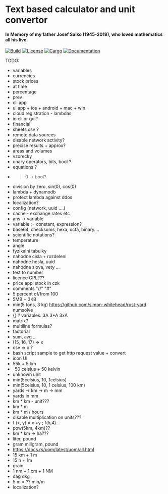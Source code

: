 # Text based calculator and unit convertor

#### In Memory of my father Josef Saiko (1945-2019), who loved mathematics all his live.

[![Build](https://github.com/dsaiko/pepa-calculator/actions/workflows/rust.yml/badge.svg)](https://github.com/dsaiko/pepa-calculator/actions)
[![License](https://img.shields.io/badge/license-MIT-blue.svg)](https://github.com/dsaiko/pepa-calculator)
[![Cargo](https://img.shields.io/crates/v/pepa-calculator.svg)](https://crates.io/crates/pepa-calculator)
[![Documentation](https://docs.rs/pepa-calculator/badge.svg)](https://docs.rs/pepa-calculator)

TODO:

- variables
- currencies
- stock prices
- at time
- percentage
- prev
- cli app
- ui app + ios + android + mac + win
- cloud registration - lambdas
- in cli or gui?
- financial
- sheets csv ?
- remote data sources
- disable network activity?
- precise results + approx?
- areas and volumes
- vzorecky
- unary operators, bits, bool ?
- equations ?
- > 0 -> bool?
- division by zero, sin(0), cos(0)
- lambda + dynamodb
- protect lambda against ddos
- localization?
- config (network, uuid ....)
- cache - exchange rates etc
- ans -> variable
- variable := constant, expression?
- base64, checksums, hexa, octa, binary....
- scientific notations?
- temperature
- angle
- fyzikalni tabulky
- nahodne cisla + rozdeleni
- nahodne hesla, uuid
- nahodna slova, vety ...
- test to number
- licence GPL???
- price appl stock in czk
- comments "//" "#"
- 5 percent of/from 100
- 5MB + 3KB
- min(5 tons, 3 kg)
  https://github.com/simon-whitehead/rust-yard
  numsolve
- {} ?
  variables: 3A 3*A 3xA
- matrix?
- multiline formulas?
- factorial
- sum, avg ...
- (15, 16, 17) => x
- csv => x ?
- bash script sample to get http request value + convert
- icon UI
- 55k + 5 km
- -50 celsius + 50 kelvin
- unknown unit
- min(5celsius, 10, 1celsius)
- min(5celsius, 10, 1 celsius, 100 km)
- yards -> km -> m -> mm
- yards in mm
- km * km - unit???
- km * m
- km * m / hours
- disable multiplication on units???
- f (x, y) = x +y ; f(5,4)...
- pow(5km, 4km)??
- km * km -> ha???
- liter, pound
- gram miligram, pound
-  https://docs.rs/uom/latest/uom/all.html
-  15 km + 1 m
-  15 h + 1m
- grain
- 1 nm + 1 cm + 1 NM
- dag dkg
- 5 m = ?? min/m
- localization?